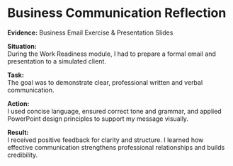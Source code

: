 # Business Communication Reflection

**Evidence:** Business Email Exercise & Presentation Slides  

**Situation:**  
During the Work Readiness module, I had to prepare a formal email and presentation to a simulated client.

**Task:**  
The goal was to demonstrate clear, professional written and verbal communication.

**Action:**  
I used concise language, ensured correct tone and grammar, and applied PowerPoint design principles to support my message visually.

**Result:**  
I received positive feedback for clarity and structure. I learned how effective communication strengthens professional relationships and builds credibility.
